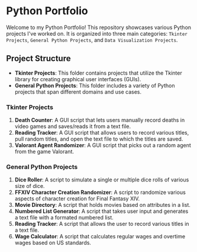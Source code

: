 # Python Portfolio

Welcome to my Python Portfolio! This repository showcases various Python projects I've worked on. It is organized into three main categories: `Tkinter Projects`, `General Python Projects`, and `Data Visualization Projects`.

## Project Structure

- **Tkinter Projects**: This folder contains projects that utilize the Tkinter library for creating graphical user interfaces (GUIs).
- **General Python Projects**: This folder includes a variety of Python projects that span different domains and use cases.

### Tkinter Projects

1. **Death Counter**: A GUI script that lets users manually record deaths in video games and saves/reads it from a text file.
2. **Reading Tracker**: A GUI script that allows users to record various titles, pull random titles, and open the text file to which the titles are saved.
3. **Valorant Agent Randomizer**: A GUI script that picks out a random agent from the game Valorant.

### General Python Projects

1. **Dice Roller**: A script to simulate a single or multiple dice rolls of various size of dice.
2. **FFXIV Character Creation Randomizer**: A script to randomize various aspects of character creation for Final Fantasy XIV.
3. **Movie Directory**: A script that holds movies based on attributes in a list.
4. **Numbered List Generator**: A script that takes user input and generates a text file with a formated numbered list.
5. **Reading Tracker**: A script that allows the user to record various titles in a text file.
6. **Wage Calculator**: A script that calculates regular wages and overtime wages based on US standards.
